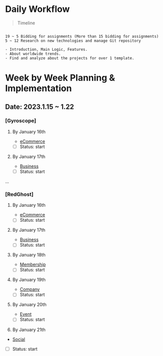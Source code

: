# Daily Workflow

> Timeline

```

19 ~ 5 Bidding for assignments (More than 15 bidding for assignments)
5 ~ 12 Research on new technologies and manage Git repository

- Introduction, Main Logic, Features.
- About worldwide trends.
- Find and analyze about the projects for over 1 template.

```

# Week by Week Planning & Implementation

## Date: 2023.1.15 ~ 1.22

### [Gyroscope]

1. By January 16th

	- [eCommerce](https://github.com/JGyroscope/Web-site-type/tree/main/eCommerce)
	- [ ] Status: start

2. By January 17th

	- [Business](https://github.com/JGyroscope/Web-site-type/tree/main/Business)
	- [ ] Status: start

...

### [RedGhost]

1. By January 16th

	- [eCommerce](https://github.com/JGyroscope/Web-site-type/tree/main/eCommerce)
	- [ ] Status: start

2. By January 17th

	- [Business](https://github.com/JGyroscope/Web-site-type/tree/main/Business)
	- [ ] Status: start

3. By January 18th

	- [Membership](https://github.com/JGyroscope/Web-site-type/tree/main/Membership)
	- [ ] Status: start

4. By January 19th

	- [Company](https://github.com/JGyroscope/Web-site-type/tree/main/Company)
	- [ ] Status: start

5. By January 20th

	- [Event](https://github.com/JGyroscope/Web-site-type/tree/main/Event)
	- [ ] Status: start

6. By January 21th

- [Social](https://github.com/JGyroscope/Web-site-type/tree/main/Social)
- [ ] Status: start